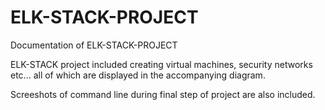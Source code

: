 # ELK-STACK-PROJECT
Documentation of ELK-STACK-PROJECT


ELK-STACK project included creating virtual machines, security networks etc... all of which are displayed in the accompanying diagram. 

Screeshots of command line during final step of project are also included.
